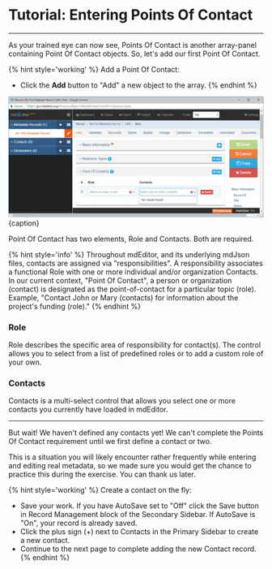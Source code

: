 # Tutorial: Entering Points Of Contact 
---

As your trained eye can now see, <span class="md-panel">Points Of Contact</span> is another array-panel containing <span class="md-panel">Point Of Contact</span> objects.  So, let's add our first Point Of Contact.

{% hint style='working' %}
  Add a Point Of Contact:
  * Click the <strong class="btn btn-info btn-xs"> <i class="fa fa-plus"> </i> Add</strong> button to "Add" a new object to the array.
{% endhint %}

![Edit Window - Main - Points Of Contact](/assets/tutorial/edit-window-main-poc-1.png){caption}

<span class="md-panel">Point Of Contact</span> has two elements, <span class="md-element">Role</span> and <span class="md-element">Contacts</span>.  Both are required. 

{% hint style='info' %}
  Throughout mdEditor, and its underlying mdJson files, contacts are assigned via "responsibilities".  A responsibility associates a functional <span class="md-element">Role</span> with one or more individual and/or organization <span class="md-element">Contacts</span>.  In our current context, "Point Of Contact", a person or organization (contact) is designated as the point-of-contact for a particular topic (role).  Example, "Contact John or Mary (contacts) for information about the project's funding (role)."
{% endhint %}

### Role <i class="fa fa-asterisk required" title="Required"> </i>

<span class="md-element">Role</span> describes the specific area of responsibility for contact(s).  The control allows you to select from a list of predefined roles or to add a custom role of your own.  

### Contacts <i class="fa fa-asterisk required" title="Required"> </i>

<span class="md-element">Contacts</span> is a multi-select control that allows you select one or more contacts you currently have loaded in mdEditor. 

---

But wait!  We haven't defined any contacts yet!  We can't complete the <span class="md-panel">Points Of Contact</span> requirement until we first define a contact or two.  

This is a situation you will likely encounter rather frequently while entering and editing real metadata, so we made sure you would get the chance to practice this during the exercise.  You can thank us later. 

{% hint style='working' %}
  Create a contact on the fly:
  * Save your work.  If you have AutoSave set to "Off" click the <span class="btn btn-success btn-sm"> <i class="fa fa-floppy-o"> </i> Save</span> button in <span class="md-window">Record Management</span> block of the <span class="md-window">Secondary Sidebar</span>.  If AutoSave is "On", your record is already saved.
  * Click the plus sign (+) next to Contacts in the <span class="md-window">Primary Sidebar</span> to create a new contact. 
  * Continue to the next page to complete adding the new Contact record.
{% endhint %}
